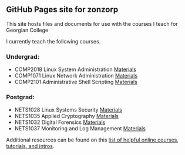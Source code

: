 ## GitHub Pages site for zonzorp

This site hosts files and documents for use with the courses I teach for Georgian College

I currently teach the following courses.

### Undergrad:
* COMP2018 Linux System Administration [Materials](https://zonzorp.github.io/COMP2018/)
* COMP1071 Linux Network Administration [Materials](https://zonzorp.github.io/COMP1071/)
* COMP2101 Administrative Shell Scripting [Materials](https://zonzorp.github.io/COMP2101/)

### Postgrad:
* NETS1028 Linux Systems Security [Materials](https://zonzorp.github.io/NETS1028/)
* NETS1035 Applied Cryptography [Materials](NETS1035/)
* NETS1032 Digital Forensics [Materials](https://zonzorp.github.io/NETS1032/)
* NETS1037 Monitoring and Log Management [Materials](https://zonzorp.github.io/NETS1037/)

Additional resources can be found on this [list of helpful online courses, tutorials, and intros](ITResources.md).
